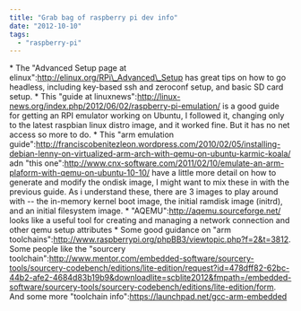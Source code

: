 ```yaml
---
title: "Grab bag of raspberry pi dev info"
date: "2012-10-10"
tags: 
  - "raspberry-pi"
---
```


\* The "Advanced Setup page at elinux":http://elinux.org/RPi\_Advanced\_Setup has great tips on how to go headless, including key-based ssh and zeroconf setup, and basic SD card setup. \* This "guide at linuxnews":http://linux-news.org/index.php/2012/06/02/raspberry-pi-emulation/ is a good guide for getting an RPI emulator working on Ubuntu, I followed it, changing only to the latest raspbian linux distro image, and it worked fine. But it has no net access so more to do. \* This "arm emulation guide":http://franciscobenitezleon.wordpress.com/2010/02/05/installing-debian-lenny-on-virtualized-arm-arch-with-qemu-on-ubuntu-karmic-koala/ adn "this one":http://www.cnx-software.com/2011/02/10/emulate-an-arm-plaform-with-qemu-on-ubuntu-10-10/ have a little more detail on how to generate and modify the ondisk image, I might want to mix these in with the previous guide. As i understand these, there are 3 images to play around with -- the in-memory kernel boot image, the initial ramdisk image (initrd), and an initial filesystem image. \* "AQEMU":http://aqemu.sourceforge.net/ looks like a useful tool for creating and managing a network connection and other qemu setup attributes \* Some good guidance on "arm toolchains":http://www.raspberrypi.org/phpBB3/viewtopic.php?f=2&t=3812. Some people like the "sourcery toolchain":http://www.mentor.com/embedded-software/sourcery-tools/sourcery-codebench/editions/lite-edition/request?id=478dff82-62bc-44b2-afe2-4684d83b19b9&downloadlite=scblite2012&fmpath=/embedded-software/sourcery-tools/sourcery-codebench/editions/lite-edition/form. And some more "toolchain info":https://launchpad.net/gcc-arm-embedded
